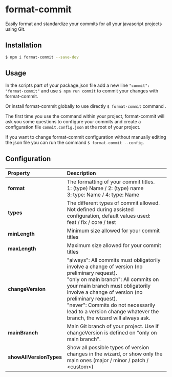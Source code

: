 # format-commit

Easily format and standardize your commits for all your javascript projects using Git.

## Installation

```sh
$ npm i format-commit --save-dev
```

## Usage

In the scripts part of your package.json file add a new line `"commit": "format-commit"` and use `$ npm run commit` to commit your changes with format-commit.

Or install format-commit globally to use directly `$ format-commit` command .

The first time you use the command within your project, format-commit will ask you some questions to configure your commits and create a configuration file `commit.config.json` at the root of your project.

If you want to change format-commit configuration without manually editing the json file you can run the command `$ format-commit --config`.

## Configuration

| Property | Description |
| :------- | :---------- |
| **format** | The formatting of your commit titles. <br> 1: (type) Name / 2: (type) name <br> 3: type: Name / 4: type: Name |
| **types** | The different types of commit allowed. Not defined during assisted configuration, default values used: <br> feat / fix / core / test |
| **minLength** | Minimum size allowed for your commit titles |
| **maxLength** | Maximum size allowed for your commit titles |
| **changeVersion** | "always": All commits must obligatorily involve a change of version (no preliminary request). <br> "only on main branch": All commits on your main branch must obligatorily involve a change of version (no preliminary request). <br> "never": Commits do not necessarily lead to a version change whatever the branch, the wizard will always ask. |
| **mainBranch** | Main Git branch of your project. Use if changeVersion is defined on "only on main branch". |
| **showAllVersionTypes** | Show all possible types of version changes in the wizard, or show only the main ones (major / minor / patch / \<custom\>) |
